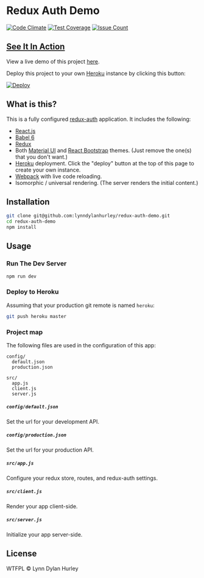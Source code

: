 # Redux Auth Demo

[![Code Climate](https://codeclimate.com/repos/578c07c7d63f0461d900609d/badges/d25442d79c2bc9985b6a/gpa.svg)](https://codeclimate.com/repos/578c07c7d63f0461d900609d/feed)
[![Test Coverage](https://codeclimate.com/repos/578c07c7d63f0461d900609d/badges/d25442d79c2bc9985b6a/coverage.svg)](https://codeclimate.com/repos/578c07c7d63f0461d900609d/coverage)
[![Issue Count](https://codeclimate.com/repos/578c07c7d63f0461d900609d/badges/d25442d79c2bc9985b6a/issue_count.svg)](https://codeclimate.com/repos/578c07c7d63f0461d900609d/feed)

## [See It In Action][demo]

View a live demo of this project [here][demo].

Deploy this project to your own [Heroku][heroku] instance by clicking this button:

[![Deploy](https://www.herokucdn.com/deploy/button.svg)](https://heroku.com/deploy?template=https://github.com/lynndylanhurley/redux-auth-demo)

## What is this?

This is a fully configured [redux-auth][redux-auth] application. It includes the following:

* [React.js][react]
* [Babel 6][babel]
* [Redux][redux]
* Both [Material UI][material-ui] and [React Bootstrap][react-bootstrap] themes. (Just remove the one(s) that you don't want.)
* [Heroku][heroku] deployment. Click the "deploy" button at the top of this page to create your own instance.
* [Webpack][webpack] with live code reloading.
* Isomorphic / universal rendering. (The server renders the initial content.)

## Installation

~~~sh
git clone git@github.com:lynndylanhurley/redux-auth-demo.git
cd redux-auth-demo
npm install
~~~

## Usage

### Run The Dev Server

~~~sh
npm run dev
~~~

### Deploy to Heroku

Assuming that your production git remote is named `heroku`:

~~~sh
git push heroku master
~~~

### Project map

The following files are used in the configuration of this app:

~~~
config/
  default.json
  production.json

src/
  app.js
  client.js
  server.js
~~~

##### `config/default.json`
Set the url for your development API.

##### `config/production.json`
Set the url for your production API.

##### `src/app.js`
Configure your redux store, routes, and redux-auth settings.

##### `src/client.js`
Render your app client-side.

##### `src/server.js`
Initialize your app server-side.

## License

WTFPL © Lynn Dylan Hurley

[demo]: http://redux-auth.herokuapp.com
[heroku]: http://heroku.com/
[redux-auth]: https://github.com/lynndylanhurley/redux-auth
[react]: https://facebook.github.io/react
[material-ui]: http://www.material-ui.com
[react-bootstrap]: https://react-bootstrap.github.io
[webpack]: https://webpack.github.io
[redux]: https://github.com/rackt/redux
[babel]: https://babeljs.io
